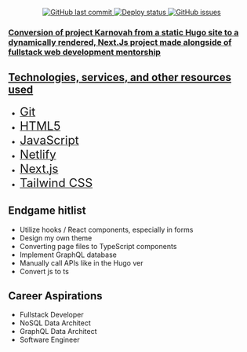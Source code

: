 <p align="center">
<a href="https://github.com/kxzeno/karnovah/commits/master">
<img src="https://img.shields.io/github/last-commit/kxzeno/karnovah.svg?style=flat-square&logo=github&logoColor=white"
alt="GitHub last commit">
<a href="https://app.netlify.com/sites/karnovah/deploys">
<img src="https://api.netlify.com/api/v1/badges/f263ae1a-1669-47c1-a2a6-7545d5c3dfb1/deploy-status"
alt="Deploy status">
<a href="https://github.com/kxzeno/karnovah/issues">
<img src="https://img.shields.io/github/issues-raw/kxzeno/workx.svg?style=flat-square&logo=github&logoColor=white"
alt="GitHub issues">


### Conversion of project Karnovah from a static Hugo site to a dynamically rendered, Next.Js project made alongside of fullstack web development mentorship

## Technologies, services, and other resources used
* [<font size="5">Git</font>](https://git-scm.com/book/en/v2/Getting-Started-Installing-Git)
* [<font size="5">HTML5</font>](https://developer.mozilla.org/en-US/docs/Web/HTML)
* [<font size="5">JavaScript</font>](https://developer.mozilla.org/en-US/docs/Web/javascript)
* [<font size="5">Netlify</font>](https://docs.netlify.com/integrations/frameworks/hugo/?_ga=2.190838701.781830800.1674726768-11622627.1674726768)
* [<font size="5">Next.js</font>](https://nextjs.org/docs)
* [<font size="5">Tailwind CSS</font>](https://tailwindcss.com/docs/installation)

## Endgame hitlist
- Utilize hooks / React components, especially in forms 
- Design my own theme
- Converting page files to TypeScript components
- Implement GraphQL database
- Manually call APIs like in the Hugo ver
- Convert js to ts

## Career Aspirations
- Fullstack Developer
- NoSQL Data Architect 
- GraphQL Data Architect
- Software Engineer
